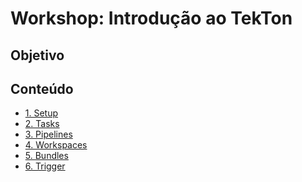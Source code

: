 Workshop: Introdução ao TekTon
==========

## Objetivo

## Conteúdo
* [1. Setup](setup.md)
* [2. Tasks]()
* [3. Pipelines]()
* [4. Workspaces]()
* [5. Bundles]() 
* [6. Trigger]()
